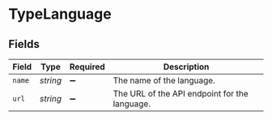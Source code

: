 # TypeLanguage


## Fields

| Field                                         | Type                                          | Required                                      | Description                                   |
| --------------------------------------------- | --------------------------------------------- | --------------------------------------------- | --------------------------------------------- |
| `name`                                        | *string*                                      | :heavy_minus_sign:                            | The name of the language.                     |
| `url`                                         | *string*                                      | :heavy_minus_sign:                            | The URL of the API endpoint for the language. |